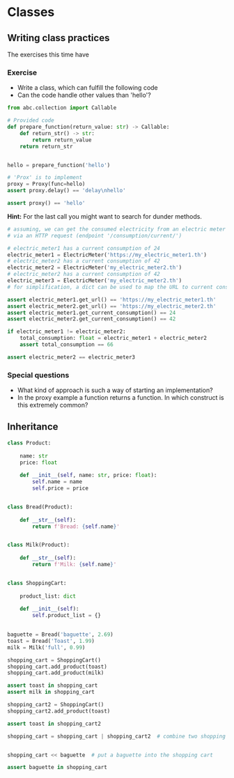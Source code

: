 
# Classes

## Writing class practices

The exercises this time have 
### Exercise
* Write a class, which can fulfill the following code
* Can the code handle other values than 'hello'?
```python
from abc.collection import Callable

# Provided code
def prepare_function(return_value: str) -> Callable:
    def return_str() -> str:
        return return_value
    return return_str


hello = prepare_function('hello')

# 'Prox' is to implement
proxy = Proxy(func=hello)
assert proxy.delay() == 'delay\nhello'

assert proxy() == 'hello'
```
**Hint:** For the last call you might want to search for dunder methods.


```python
# assuming, we can get the consumed electricity from an electric meter
# via an HTTP request (endpoint '/consumption/current/')

# electric_meter1 has a current consumption of 24
electric_meter1 = ElectricMeter('https://my_electric_meter1.th')
# electric_meter2 has a current consumption of 42
electric_meter2 = ElectricMeter('my_electric_meter2.th')
# electric_meter2 has a current consumption of 42
electric_meter3 = ElectricMeter('my_electric_meter2.th')
# for simplification, a dict can be used to map the URL to current consumption

assert electric_meter1.get_url() == 'https://my_electric_meter1.th'
assert electric_meter2.get_url() == 'https://my_electric_meter2.th'
assert electric_meter1.get_current_consumption() == 24
assert electric_meter2.get_current_consumption() == 42

if electric_meter1 != electric_meter2:
    total_consumption: float = electric_meter1 + electric_meter2
    assert total_consumption == 66

assert electric_meter2 == electric_meter3
```


### Special questions

* What kind of approach is such a way of starting an implementation?
* In the proxy example a function returns a function. In which construct is this extremely common?

## Inheritance

```python
class Product:
    
    name: str
    price: float
    
    def __init__(self, name: str, price: float):
        self.name = name
        self.price = price


class Bread(Product):
    
    def __str__(self):
        return f'Bread: {self.name}'


class Milk(Product):
    
    def __str__(self):
        return f'Milk: {self.name}'


class ShoppingCart:
    
    product_list: dict
    
    def __init__(self):
        self.product_list = {}
        

baguette = Bread('baguette', 2.69)
toast = Bread('Toast', 1.99)
milk = Milk('full', 0.99)

shopping_cart = ShoppingCart()
shopping_cart.add_product(toast)
shopping_cart.add_product(milk)

assert toast in shopping_cart
assert milk in shopping_cart

shopping_cart2 = ShoppingCart()
shopping_cart2.add_product(toast)

assert toast in shopping_cart2

shopping_cart = shopping_cart | shopping_cart2  # combine two shopping charts


shopping_cart << baguette  # put a baguette into the shopping cart

assert baguette in shopping_cart
```